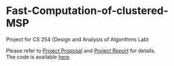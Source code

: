 # Fast-Computation-of-clustered-MSP
Project for CS 254 (Design and Analysis of Algorithms Lab)

Please refer to [Project Proposal](/AlgorithmProjectProposal.pdf) and [Project Report](/Final_report.pdf) for details.  
The code is available [here](/project.cpp).
